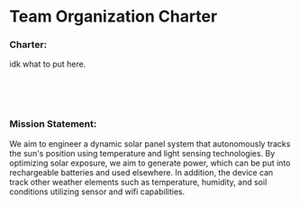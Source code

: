 # Team Organization Charter

### Charter: 

idk what to put here.

<br>

<br>

<br>
 
### Mission Statement:
We aim to engineer a dynamic solar panel system that autonomously tracks the sun's position using temperature and light sensing technologies. By optimizing solar exposure, we aim to generate power, which can be put into rechargeable batteries and used elsewhere. In addition, the device can track other weather elements such as temperature, humidity, and soil conditions utilizing sensor and wifi capabilities. 
<!--stackedit_data:
eyJoaXN0b3J5IjpbMTE4NzIzOTI3NiwtMjA0NTA2NTk4MSwtMT
AzMjIxOTkxLC0xMDMyMjE5OTEsODM3ODk2MzYzLC0yMDIxNTQ2
MjIxXX0=
-->